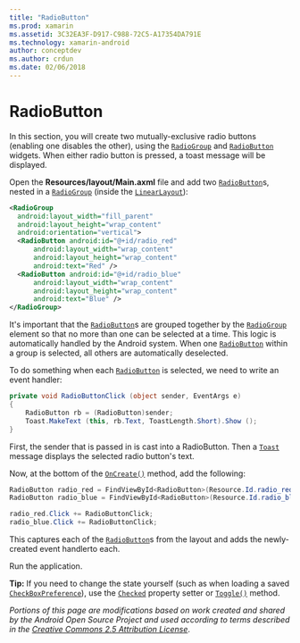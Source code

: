 ```yaml
---
title: "RadioButton"
ms.prod: xamarin
ms.assetid: 3C32EA3F-D917-C988-72C5-A17354DA791E
ms.technology: xamarin-android
author: conceptdev
ms.author: crdun
ms.date: 02/06/2018
---
```


# RadioButton

In this section, you will create two mutually-exclusive radio buttons
(enabling one disables the other), using the
[`RadioGroup`](https://developer.xamarin.com/api/type/Android.Widget.RadioGroup/)
and
[`RadioButton`](https://developer.xamarin.com/api/type/Android.Widget.RadioButton/)
widgets. When either radio button is pressed, a toast message will be
displayed.


Open the **Resources/layout/Main.axml** file and add two
[`RadioButton`](https://developer.xamarin.com/api/type/Android.Widget.RadioButton/)s, nested in
a
[`RadioGroup`](https://developer.xamarin.com/api/type/Android.Widget.RadioGroup/) (inside the
[`LinearLayout`](https://developer.xamarin.com/api/type/Android.Widget.LinearLayout/)):

```xml
<RadioGroup
  android:layout_width="fill_parent"
  android:layout_height="wrap_content"
  android:orientation="vertical">
  <RadioButton android:id="@+id/radio_red"
      android:layout_width="wrap_content"
      android:layout_height="wrap_content"
      android:text="Red" />
  <RadioButton android:id="@+id/radio_blue"
      android:layout_width="wrap_content"
      android:layout_height="wrap_content"
      android:text="Blue" />
</RadioGroup>
```

It's important that the
[`RadioButton`](https://developer.xamarin.com/api/type/Android.Widget.RadioButton/)s are grouped
together by the
[`RadioGroup`](https://developer.xamarin.com/api/type/Android.Widget.RadioGroup/) element so
that no more than one can be selected at a time. This logic is
automatically handled by the Android system. When one
[`RadioButton`](https://developer.xamarin.com/api/type/Android.Widget.RadioButton/)
within a group is selected, all others are automatically
deselected.

To do something when each
[`RadioButton`](https://developer.xamarin.com/api/type/Android.Widget.RadioButton/) is selected,
we need to write an event handler:

```csharp
private void RadioButtonClick (object sender, EventArgs e)
{
    RadioButton rb = (RadioButton)sender;
    Toast.MakeText (this, rb.Text, ToastLength.Short).Show ();
}
```

First, the sender that is passed in is cast into a RadioButton.
Then a
[`Toast`](https://developer.xamarin.com/api/type/Android.Widget.Toast/)
message displays the selected radio button's text.

Now, at the bottom of the
[`OnCreate()`](https://developer.xamarin.com/api/member/Android.App.Activity.OnCreate/p/Android.OS.Bundle/Android.OS.PersistableBundle)
method, add the following:

```csharp
RadioButton radio_red = FindViewById<RadioButton>(Resource.Id.radio_red);
RadioButton radio_blue = FindViewById<RadioButton>(Resource.Id.radio_blue);

radio_red.Click += RadioButtonClick;
radio_blue.Click += RadioButtonClick;
```

This captures each of the
[`RadioButton`](https://developer.xamarin.com/api/type/Android.Widget.RadioButton/)s
from the layout and adds the newly-created event handlerto each.

Run the application.

**Tip:** If you need to change the state yourself (such as when loading a saved
[`CheckBoxPreference`](https://developer.xamarin.com/api/type/Android.Preferences.CheckBoxPreference/)),
use the
[`Checked`](https://developer.xamarin.com/api/property/Android.Widget.CompoundButton.Checked/)
property setter or
[`Toggle()`](https://developer.xamarin.com/api/member/Android.Widget.CompoundButton.Toggle/)
method.

*Portions of this page are modifications based on work created and
shared by the Android Open Source Project and used according to
terms described in the*
[*Creative Commons 2.5 Attribution License*](http://creativecommons.org/licenses/by/2.5/). 
